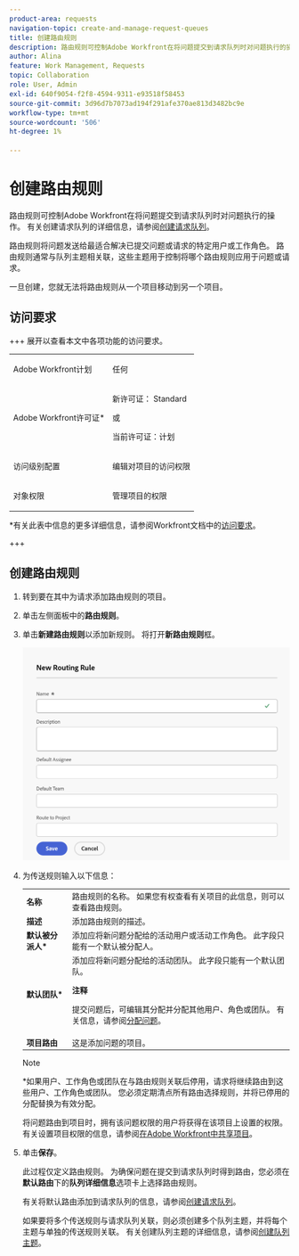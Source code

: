 ```yaml
---
product-area: requests
navigation-topic: create-and-manage-request-queues
title: 创建路由规则
description: 路由规则可控制Adobe Workfront在将问题提交到请求队列时对问题执行的操作。
author: Alina
feature: Work Management, Requests
topic: Collaboration
role: User, Admin
exl-id: 640f9054-f2f8-4594-9311-e93518f58453
source-git-commit: 3d96d7b7073ad194f291afe370ae813d3482bc9e
workflow-type: tm+mt
source-wordcount: '506'
ht-degree: 1%

---
```


# 创建路由规则

<!-- Audited: 12/2023 -->

路由规则可控制Adobe Workfront在将问题提交到请求队列时对问题执行的操作。 有关创建请求队列的详细信息，请参阅[创建请求队列](../../../manage-work/requests/create-and-manage-request-queues/create-request-queue.md)。

路由规则将问题发送给最适合解决已提交问题或请求的特定用户或工作角色。 路由规则通常与队列主题相关联，这些主题用于控制将哪个路由规则应用于问题或请求。

一旦创建，您就无法将路由规则从一个项目移动到另一个项目。

## 访问要求

+++ 展开以查看本文中各项功能的访问要求。

<table style="table-layout:auto"> 
 <col> 
 <col> 
 <tbody> 
  <tr> 
   <td role="rowheader"><p>Adobe Workfront计划</p></td> 
   <td> <p>任何 </p> </td> 
  </tr> 
  <tr> 
   <td role="rowheader">Adobe Workfront许可证*</td> 
   <td> <p>新许可证： Standard </p> 
   或
   <p>当前许可证：计划 </p> </td> 
  </tr> 
  <tr> 
   <td role="rowheader">访问级别配置</td> 
   <td> <p>编辑对项目的访问权限</p> </td> 
  </tr> 
  <tr> 
   <td role="rowheader">对象权限</td> 
   <td> <p> 管理项目的权限</p> </td> 
  </tr> 
 </tbody> 
</table>

*有关此表中信息的更多详细信息，请参阅Workfront文档中的[访问要求](/help/quicksilver/administration-and-setup/add-users/access-levels-and-object-permissions/access-level-requirements-in-documentation.md)。

+++

## 创建路由规则

1. 转到要在其中为请求添加路由规则的项目。
1. 单击左侧面板中的&#x200B;**路由规则**。
1. 单击&#x200B;**新建路由规则**&#x200B;以添加新规则。 将打开&#x200B;**新路由规则**&#x200B;框。

   ![新路由规则框](assets/new-routing-rule-box.png)
1. 为传送规则输入以下信息：

   <table style="table-layout:auto"> 
    <col> 
    <col> 
    <thead> 
     </thead> 
    <tbody> 
     <tr> 
      <td role="rowheader"><strong>名称</strong> </td> 
      <td>路由规则的名称。 如果您有权查看有关项目的此信息，则可以查看路由规则。</td> 
     </tr> 
     <tr> 
      <td role="rowheader"><strong>描述</strong> </td> 
      <td>添加路由规则的描述。</td> 
     </tr> 
     <tr> 
      <td role="rowheader"><strong>默认被分派人*</strong> </td> 
      <td>添加应将新问题分配给的活动用户或活动工作角色。 此字段只能有一个默认被分配人。 </td> 
     </tr> 
     <tr> 
      <td role="rowheader"><strong>默认团队*</strong> </td> 
      <td>添加应将新问题分配给的活动团队。 此字段只能有一个默认团队。

   <p><b>注释</b></p>

   提交问题后，可编辑其分配并分配其他用户、角色或团队。 有关信息，请参阅<a href="../../../manage-work/issues/manage-issues/assign-issues.md">分配问题</a>。

   </td> 
     </tr> 
     <tr> 
      <td role="rowheader"><strong>项目路由</strong> </td> 
      <td>这是添加问题的项目。</td> 
     </tr> 
    </tbody> 
   </table>

   >[!NOTE]
   >
   >*如果用户、工作角色或团队在与路由规则关联后停用，请求将继续路由到这些用户、工作角色或团队。 您必须定期清点所有路由选择规则，并将已停用的分配替换为有效分配。

   将问题路由到项目时，拥有该问题权限的用户将获得在该项目上设置的权限。 有关设置项目权限的信息，请参阅[在Adobe Workfront中共享项目](../../../workfront-basics/grant-and-request-access-to-objects/share-a-project.md)。

1. 单击&#x200B;**保存**。

   此过程仅定义路由规则。 为确保问题在提交到请求队列时得到路由，您必须在&#x200B;**默认路由**&#x200B;下的&#x200B;**队列详细信息**&#x200B;选项卡上选择路由规则。

   有关将默认路由添加到请求队列的信息，请参阅[创建请求队列](../../../manage-work/requests/create-and-manage-request-queues/create-request-queue.md)。

   如果要将多个传送规则与请求队列关联，则必须创建多个队列主题，并将每个主题与单独的传送规则关联。 有关创建队列主题的详细信息，请参阅[创建队列主题](../../../manage-work/requests/create-and-manage-request-queues/create-queue-topics.md)。
